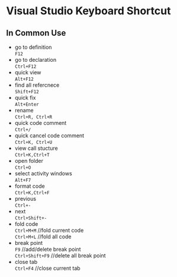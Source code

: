 # Visual Studio Keyboard Shortcut
## In Common Use
* go to definition  
    `F12`  
* go to declaration  
    `Ctrl+F12`  
* quick view  
    `Alt+F12`  
* find all refercnece  
    `Shift+F12`  
* quick fix  
    `Alt+Enter`  
* rename  
    `Ctrl+R, Ctrl+R`
* quick code comment  
    `Ctrl+/`  
* quick cancel code comment  
    `Ctrl+K, Ctrl+U`  
* view call stucture  
    `Ctrl+K,Ctrl+T`  
* open folder  
    `Ctrl+O`  
* select activity windows  
    `Alt+F7`  
* format code  
    `Ctrl+K,Ctrl+F`  
* previous  
    `Ctrl+-`  
* next  
    `Ctrl+Shift+-` 
* fold code  
    `Ctrl+M+M` //fold current code  
    `Ctrl+M+L` //fold all code  
* break point  
    `F9` //add/delete break point  
    `Ctrl+Shift+F9` //delete all break point  
* close tab  
    `Ctrl+F4` //close current tab
